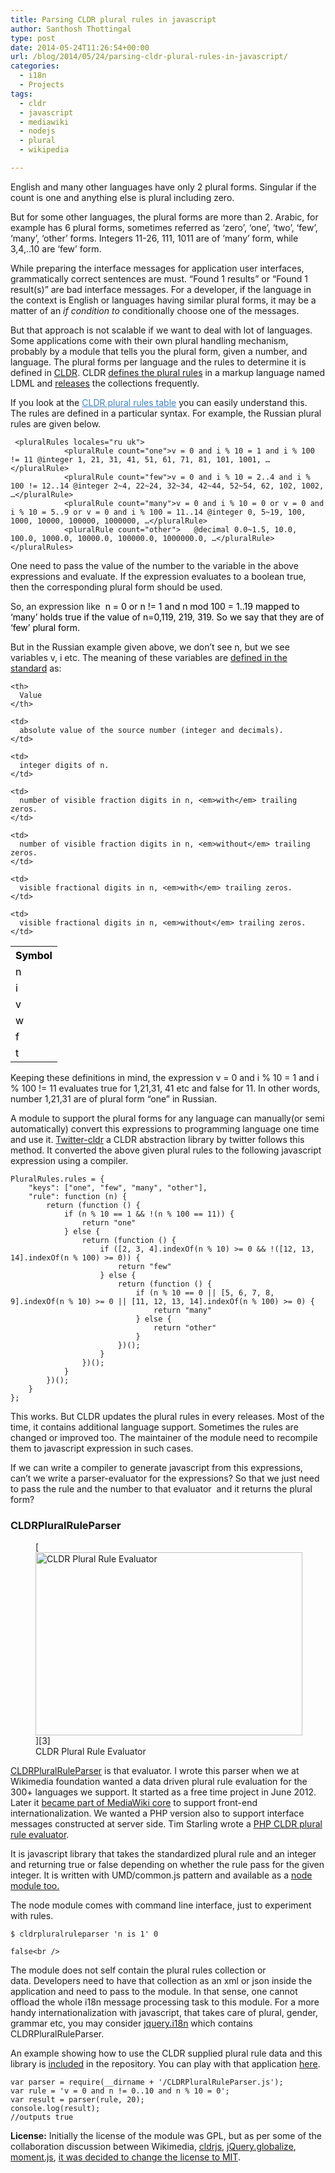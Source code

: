 ```yaml
---
title: Parsing CLDR plural rules in javascript
author: Santhosh Thottingal
type: post
date: 2014-05-24T11:26:54+00:00
url: /blog/2014/05/24/parsing-cldr-plural-rules-in-javascript/
categories:
  - i18n
  - Projects
tags:
  - cldr
  - javascript
  - mediawiki
  - nodejs
  - plural
  - wikipedia

---
```

English and many other languages have only 2 plural forms. Singular if the count is one and anything else is plural including zero.

But for some other languages, the plural forms are more than 2. Arabic, for example has 6 plural forms, sometimes referred as &#8216;zero&#8217;, &#8216;one&#8217;, &#8216;two&#8217;, &#8216;few&#8217;, &#8216;many&#8217;, &#8216;other&#8217; forms. Integers 11-26, 111, 1011 are of &#8216;many&#8217; form, while 3,4,..10 are &#8216;few&#8217; form.

While preparing the interface messages for application user interfaces, grammatically correct sentences are must. &#8220;Found 1 results&#8221; or &#8220;Found 1 result(s)&#8221; are bad interface messages. For a developer, if the language in the context is English or languages having similar plural forms, it may be a matter of an _if condition to_ conditionally choose one of the messages.

But that approach is not scalable if we want to deal with lot of languages. Some applications come with their own plural handling mechanism, probably by a module that tells you the plural form, given a number, and language. The plural forms per language and the rules to determine it is defined in <a title="CLDR - Unicode Common Locale Data Repository" href="http://cldr.unicode.org/" target="_blank">CLDR</a>. CLDR <a href="http://cldr.unicode.org/index/cldr-spec/plural-rules" target="_blank">defines the plural rules</a> in a markup language named LDML and <a href="http://cldr.unicode.org/index/downloads" target="_blank">releases</a> the collections frequently.

If you look at the <a style="color: #4183c4;" href="http://unicode.org/repos/cldr-tmp/trunk/diff/supplemental/language_plural_rules.html#pl">CLDR plural rules table</a> you can easily understand this. The rules are defined in a particular syntax. For example, the Russian plural rules are given below.

<noscript>
  <pre><code class="language-xml xml"> &lt;pluralRules locales="ru uk"&gt;
            &lt;pluralRule count="one"&gt;v = 0 and i % 10 = 1 and i % 100 != 11 @integer 1, 21, 31, 41, 51, 61, 71, 81, 101, 1001, &hellip;&lt;/pluralRule&gt;
            &lt;pluralRule count="few"&gt;v = 0 and i % 10 = 2..4 and i % 100 != 12..14 @integer 2~4, 22~24, 32~34, 42~44, 52~54, 62, 102, 1002, &hellip;&lt;/pluralRule&gt;
            &lt;pluralRule count="many"&gt;v = 0 and i % 10 = 0 or v = 0 and i % 10 = 5..9 or v = 0 and i % 100 = 11..14 @integer 0, 5~19, 100, 1000, 10000, 100000, 1000000, &hellip;&lt;/pluralRule&gt;
            &lt;pluralRule count="other"&gt;   @decimal 0.0~1.5, 10.0, 100.0, 1000.0, 10000.0, 100000.0, 1000000.0, &hellip;&lt;/pluralRule&gt;
&lt;/pluralRules&gt;</code></pre>
</noscript>

One need to pass the value of the number to the variable in the above expressions and evaluate. If the expression evaluates to a boolean true, then the corresponding plural form should be used.

So, an expression like <span style="color: #000000;"> n = 0 or n != 1 and n mod 100 = 1..19 mapped to &#8216;many&#8217; holds true if the value of n=0,119, 219, 319. So we say that they are of &#8216;few&#8217; plural form.</span>

But in the Russian example given above, we don&#8217;t see n, but we see variables v, i etc. The meaning of these variables are [defined in the standard][1] as:

<table style="color: #000000;">
  <tr>
    <th>
      Symbol
    </th>

    <th>
      Value
    </th>
  </tr>

  <tr>
    <td>
      n
    </td>

    <td>
      absolute value of the source number (integer and decimals).
    </td>
  </tr>

  <tr>
    <td>
      i
    </td>

    <td>
      integer digits of n.
    </td>
  </tr>

  <tr>
    <td>
      v
    </td>

    <td>
      number of visible fraction digits in n, <em>with</em> trailing zeros.
    </td>
  </tr>

  <tr>
    <td>
      w
    </td>

    <td>
      number of visible fraction digits in n, <em>without</em> trailing zeros.
    </td>
  </tr>

  <tr>
    <td>
      f
    </td>

    <td>
      visible fractional digits in n, <em>with</em> trailing zeros.
    </td>
  </tr>

  <tr>
    <td>
      t
    </td>

    <td>
      visible fractional digits in n, <em>without</em> trailing zeros.
    </td>
  </tr>
</table>

Keeping these definitions in mind, the expression v = 0 and i % 10 = 1 and i % 100 != 11 evaluates true for 1,21,31, 41 etc and false for 11. In other words, number 1,21,31 are of plural form &#8220;one&#8221; in Russian.

A module to support the plural forms for any language can manually(or semi automatically) convert this expressions to programming language one time and use it. [Twitter-cldr][2] a CLDR abstraction library by twitter follows this method. It converted the above given plural rules to the following javascript expression using a compiler.

<noscript>
  <pre><code class="language-javascript javascript">PluralRules.rules = {
    "keys": ["one", "few", "many", "other"],
    "rule": function (n) {
        return (function () {
            if (n % 10 == 1 && !(n % 100 == 11)) {
                return "one"
            } else {
                return (function () {
                    if ([2, 3, 4].indexOf(n % 10) &gt;= 0 && !([12, 13, 14].indexOf(n % 100) &gt;= 0)) {
                        return "few"
                    } else {
                        return (function () {
                            if (n % 10 == 0 || [5, 6, 7, 8, 9].indexOf(n % 10) &gt;= 0 || [11, 12, 13, 14].indexOf(n % 100) &gt;= 0) {
                                return "many"
                            } else {
                                return "other"
                            }
                        })();
                    }
                })();
            }
        })();
    }
};</code></pre>
</noscript>

This works. But CLDR updates the plural rules in every releases. Most of the time, it contains additional language support. Sometimes the rules are changed or improved too. The maintainer of the module need to recompile them to javascript expression in such cases.

If we can write a compiler to generate javascript from this expressions, can&#8217;t we write a parser-evaluator for the expressions? So that we just need to pass the rule and the number to that evaluator  and it returns the plural form?

### **CLDRPluralRuleParser**

<figure id="attachment_524" aria-describedby="caption-attachment-524" style="width: 427px" class="wp-caption alignright">[<img class="wp-image-524" src="/wp-content/uploads/2014/05/CLDR-Plural-Rule-Evaluator-300x203.png" alt=" CLDR Plural Rule Evaluator" width="427" height="293" />][3]<figcaption id="caption-attachment-524" class="wp-caption-text">CLDR Plural Rule Evaluator</figcaption></figure>

[CLDRPluralRuleParser][4] is that evaluator. I wrote this parser when we at Wikimedia foundation wanted a data driven plural rule evaluation for the 300+ languages we support. It started as a free time project in June 2012. Later it [became part of MediaWiki core][5] to support front-end internationalization. We wanted a PHP version also to support interface messages constructed at server side. Tim Starling wrote a [PHP CLDR plural rule evaluator][6].

It is javascript library that takes the standardized plural rule and an integer and returning true or false depending on whether the rule pass for the given integer. It is written with UMD/common.js pattern and available as a [node module too.][7]

The node module comes with command line interface, just to experiment with rules.

`$ cldrpluralruleparser 'n is 1' 0`

 `false<br />
`

The module does not self contain the plural rules collection or data. Developers need to have that collection as an xml or json inside the application and need to pass to the module. In that sense, one cannot offload the whole i18n message processing task to this module. For a more handy internationalization with javascript, that takes care of plural, gender, grammar etc, you may consider [jquery.i18n][8] which contains CLDRPluralRuleParser.

An example showing how to use the CLDR supplied plural rule data and this library is [included][9] in the repository. You can play with that application [here][3].

<noscript>
  <pre><code class="language-javascript javascript">var parser = require(__dirname + '/CLDRPluralRuleParser.js');
var rule = 'v = 0 and n != 0..10 and n % 10 = 0';
var result = parser(rule, 20);
console.log(result);
//outputs true</code></pre>
</noscript>

**License:** Initially the license of the module was GPL, but as per some of the collaboration discussion between Wikimedia, [cldrjs][10], [jQuery.globalize][11], [moment.js][12], [it was decided to change the license to MIT][13].

 [1]: http://unicode.org/reports/tr35/tr35-numbers.html#Language_Plural_Rules
 [2]: https://github.com/twitter/twitter-cldr-js/blob/master/lib/assets/javascripts/twitter_cldr/ru.js
 [3]: http://thottingal.in/projects/js/plural/demo/
 [4]: https://github.com/santhoshtr/CLDRPluralRuleParser
 [5]: https://github.com/wikimedia/mediawiki-core/blob/master/resources/src/mediawiki.libs/CLDRPluralRuleParser.js
 [6]: https://github.com/wikimedia/mediawiki-core/tree/master/languages/utils
 [7]: https://www.npmjs.org/package/cldrpluralruleparser
 [8]: https://github.com/wikimedia/jquery.i18n
 [9]: https://github.com/santhoshtr/CLDRPluralRuleParser/tree/master/demo
 [10]: https://github.com/rxaviers/cldrjs
 [11]: https://github.com/jquery/globalize
 [12]: http://momentjs.com/
 [13]: https://github.com/santhoshtr/CLDRPluralRuleParser/pull/13
